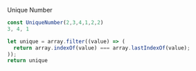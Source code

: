 Unique Number

```js
const UniqueNumber(2,3,4,1,2,2)
3, 4, 1
```

```js
let unique = array.filter((value) => (
  return array.indexOf(value) === array.lastIndexOf(value);
));
return unique
```
